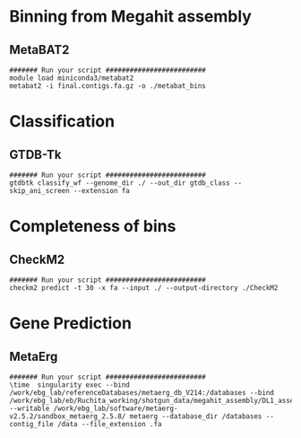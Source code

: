 # Binning from Megahit assembly
## MetaBAT2
```
####### Run your script #########################
module load miniconda3/metabat2  
metabat2 -i final.contigs.fa.gz -o ./metabat_bins 
```
# Classification
## GTDB-Tk 
```
####### Run your script #########################
gtdbtk classify_wf --genome_dir ./ --out_dir gtdb_class --skip_ani_screen --extension fa
```
# Completeness of bins
## CheckM2
```
####### Run your script #########################
checkm2 predict -t 30 -x fa --input ./ --output-directory ./CheckM2
```
# Gene Prediction
## MetaErg
```
####### Run your script #########################
\time  singularity exec --bind /work/ebg_lab/referenceDatabases/metaerg_db_V214:/databases --bind /work/ebg_lab/eb/Ruchita_working/shotgun_data/megahit_assembly/DL1_assembly/metabat/erg:/data  --writable /work/ebg_lab/software/metaerg-v2.5.2/sandbox_metaerg_2.5.8/ metaerg --database_dir /databases --contig_file /data --file_extension .fa
```

